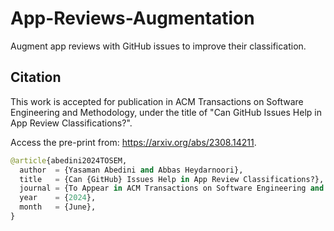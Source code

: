 # App-Reviews-Augmentation

Augment app reviews with GitHub issues to improve their classification.

## Citation
This work is accepted for publication in ACM Transactions on Software Engineering and Methodology, under the title of "Can GitHub Issues Help in App Review Classifications?". 

Access the pre-print from: <a href="https://arxiv.org/abs/2308.14211" target="_blank">https://arxiv.org/abs/2308.14211</a>.

```python
@article{abedini2024TOSEM,
  author  = {Yasaman Abedini and Abbas Heydarnoori},
  title   = {Can {GitHub} Issues Help in App Review Classifications?},
  journal = {To Appear in ACM Transactions on Software Engineering and Methodology},
  year    = {2024},
  month   = {June},
}

```
